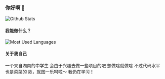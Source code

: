 ### 你好啊 👋
![Github Stats](https://github-readme-stats.vercel.app/api?username=FlyPlanet&show_icons=true&theme=dark&count_private=true)

#### 我能做什么？

![Most Used Languages](https://github-readme-stats.vercel.app/api/top-langs/?username=FlyPlanet&theme=dark&layout=compact)


#### 关于我自己
一个来自湖南的中学生
会由于兴趣去做一些项目的吧
想做啥就做啥
不过代码水平也是菜菜的
欸，就图一乐呵啦～
我仍在学习！
